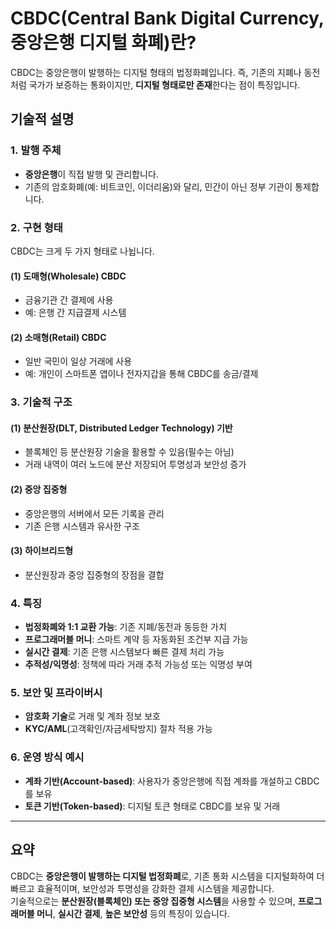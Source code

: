 
# CBDC(Central Bank Digital Currency, 중앙은행 디지털 화폐)란?

CBDC는 중앙은행이 발행하는 디지털 형태의 법정화폐입니다. 즉, 기존의 지폐나 동전처럼 국가가 보증하는 통화이지만, **디지털 형태로만 존재**한다는 점이 특징입니다.

## 기술적 설명

### 1. **발행 주체**

- **중앙은행**이 직접 발행 및 관리합니다.
- 기존의 암호화폐(예: 비트코인, 이더리움)와 달리, 민간이 아닌 정부 기관이 통제합니다.

### 2. **구현 형태**

CBDC는 크게 두 가지 형태로 나뉩니다.

#### (1) **도매형(Wholesale) CBDC**

- 금융기관 간 결제에 사용
- 예: 은행 간 지급결제 시스템

#### (2) **소매형(Retail) CBDC**

- 일반 국민이 일상 거래에 사용
- 예: 개인이 스마트폰 앱이나 전자지갑을 통해 CBDC를 송금/결제

### 3. **기술적 구조**

#### (1) **분산원장(DLT, Distributed Ledger Technology) 기반**

- 블록체인 등 분산원장 기술을 활용할 수 있음(필수는 아님)
- 거래 내역이 여러 노드에 분산 저장되어 투명성과 보안성 증가

#### (2) **중앙 집중형**

- 중앙은행의 서버에서 모든 기록을 관리
- 기존 은행 시스템과 유사한 구조

#### (3) **하이브리드형**

- 분산원장과 중앙 집중형의 장점을 결합

### 4. **특징**

- **법정화폐와 1:1 교환 가능**: 기존 지폐/동전과 동등한 가치
- **프로그래머블 머니**: 스마트 계약 등 자동화된 조건부 지급 가능
- **실시간 결제**: 기존 은행 시스템보다 빠른 결제 처리 가능
- **추적성/익명성**: 정책에 따라 거래 추적 가능성 또는 익명성 부여

### 5. **보안 및 프라이버시**

- **암호화 기술**로 거래 및 계좌 정보 보호
- **KYC/AML**(고객확인/자금세탁방지) 절차 적용 가능

### 6. **운영 방식 예시**

- **계좌 기반(Account-based)**: 사용자가 중앙은행에 직접 계좌를 개설하고 CBDC를 보유
- **토큰 기반(Token-based)**: 디지털 토큰 형태로 CBDC를 보유 및 거래

---

## 요약

CBDC는 **중앙은행이 발행하는 디지털 법정화폐**로, 기존 통화 시스템을 디지털화하여 더 빠르고 효율적이며, 보안성과 투명성을 강화한 결제 시스템을 제공합니다.  
기술적으로는 **분산원장(블록체인) 또는 중앙 집중형 시스템**을 사용할 수 있으며, **프로그래머블 머니**, **실시간 결제**, **높은 보안성** 등의 특징이 있습니다.